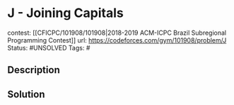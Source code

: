 # J - Joining Capitals

contest: [[CFICPC/101908/101908|2018-2019 ACM-ICPC Brazil Subregional Programming Contest]]
url: https://codeforces.com/gym/101908/problem/J
Status: #UNSOLVED
Tags: #

## Description

## Solution

